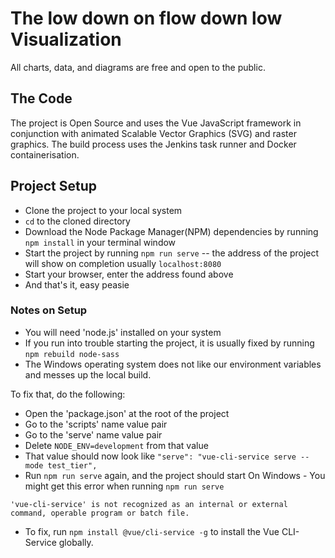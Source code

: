 # The low down on flow down low Visualization

All charts, data, and diagrams are free and open to the public. 

## The Code
The project is Open Source and uses the Vue JavaScript framework in conjunction with animated Scalable Vector Graphics (SVG) and raster graphics. The build process uses the Jenkins task runner and Docker containerisation.

## Project Setup
- Clone the project to your local system
- `cd` to the cloned directory
- Download the Node Package Manager(NPM) dependencies by running `npm install` in your terminal window
- Start the project by running `npm run serve` -- the address of the project will show on completion usually `localhost:8080`
- Start your browser, enter the address found above
- And that's it, easy peasie

### Notes on Setup
- You will need 'node.js' installed on your system
- If you run into trouble starting the project, it is usually fixed by running `npm rebuild node-sass`
- The Windows operating system does not like our environment variables and messes up the local build.

To fix that, do the following: 
- Open the 'package.json' at the root of the project
- Go to the 'scripts' name value pair
- Go to the 'serve' name value pair
- Delete `NODE_ENV=development` from that value
- That value should now look like `"serve": "vue-cli-service serve --mode test_tier",`
- Run `npm run serve` again, and the project should start
On Windows -
You might get this error when running ``npm run serve``

``'vue-cli-service' is not recognized as an internal or external command,
  operable program or batch file.``
  
- To fix, run ``npm install @vue/cli-service -g`` to install the Vue CLI-Service globally.
